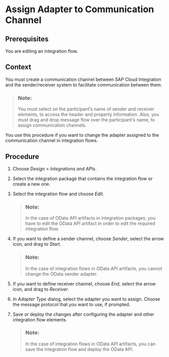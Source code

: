 <!-- loio871498c12fe94b5395526bd5b55a9ca9 -->

# Assign Adapter to Communication Channel



## Prerequisites

You are editing an integration flow.



## Context

You must create a communication channel between SAP Cloud Integration and the sender/receiver system to facilitate communication between them.

> ### Note:  
> You must select on the participant’s name of sender and receiver elements, to access the header and property information. Also, you must drag and drop message flow over the participant's name, to assign communication channels.

You use this procedure if you want to change the adapter assigned to the communication channel in integration flows.



## Procedure

1.  Choose *Design* \> *Integrations and APIs*.

2.  Select the integration package that contains the integration flow or create a new one.

3.  Select the integration flow and choose *Edit*.

    > ### Note:  
    > In the case of OData API artifacts in integration packages, you have to edit the OData API artifact in order to edit the required integration flow.

4.  If you want to define a sender channel, choose *Sender*, select the arrow icon, and drag to *Start*.

    > ### Note:  
    > In the case of integration flows in OData API artifacts, you cannot change the OData sender adapter.

5.  If you want to define receiver channel, choose *End*, select the arrow icon, and drag to *Receiver*.

6.  In *Adapter Type* dialog, select the adapter you want to assign. Choose the message protocol that you want to use, if prompted.

7.  Save or deploy the changes after configuring the adapter and other integration flow elements.

    > ### Note:  
    > In the case of integration flows in OData API artifacts, you can save the integration flow and deploy the OData API.


